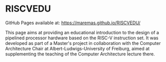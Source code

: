 # RISCVEDU

GitHub Pages available at: https://maremas.github.io/RISCVEDU/

This page aims at providing an educational introduction to the design of
a pipelined processor hardware based on the RISC-V instruction set.
It was developed as part of a Master's project in
collaboration with the Computer Architecture Chair at
Albert-Ludwigs-University of Freiburg, aimed at supplementing the teaching
of the Computer Architecture lecture there.
